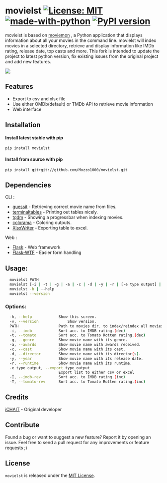 # movielst [![License: MIT](https://img.shields.io/badge/License-MIT-yellow.svg)](https://opensource.org/licenses/MIT) [![made-with-python](https://img.shields.io/badge/Made%20with-Python-1f425f.svg)](https://www.python.org/) [![PyPI version](https://badge.fury.io/py/movielst.svg)](https://badge.fury.io/py/movielst)

movielst is based on [moviemon](https://github.com/iCHAIT/moviemon) , a Python application that displays information about all your movies in the command line.
movielst will index movies in a selected directory, retrieve and display information like IMDb rating, release date, top casts and more.
This fork is intended to update the project to latest python version, fix existing issues from the original project and add new features.

![](https://i.imgur.com/Lb8qCXa.gif)

## Features
* Export to csv and xlsx file
* Use either OMDb(default) or TMDb API to retrieve movie information
* Web interface


## Installation
#### Install latest stable with pip
`pip install movielst`
#### Install from source with pip
`pip install git+git://github.com/Mozzo1000/movielst.git`


## Dependencies

CLI :
* [guessit](https://github.com/guessit-io/guessit) - Retrieving correct movie name from files.
* [terminaltables](https://github.com/Robpol86/terminaltables) - Printing out tables nicely.
* [tqdm](https://github.com/tqdm/tqdm) - Showing a progressbar when indexing movies.
* [colorama](https://github.com/tartley/colorama) - Coloring outputs.
* [XlsxWriter](https://github.com/jmcnamara/XlsxWriter) - Exporting table to excel.

Web :
* [Flask](https://github.com/pallets/flask) - Web framework
* [Flask-WTF](https://github.com/lepture/flask-wtf) - Easier form handling

## Usage:
```sh
  movielst PATH
  movielst [-i | -t | -g | -a | -c | -d | -y | -r | [-e type output] | -I | -T ]
  movielst -h | --help
  movielst --version
```

### Options:
```sh
  -h, --help            Show this screen.
  -v, --version             Show version.
  PATH                  Path to movies dir. to index/reindex all movies.
  -i, --imdb            Sort acc. to IMDB rating.(dec)
  -t, --tomato          Sort acc. to Tomato Rotten rating.(dec)
  -g, --genre           Show movie name with its genre.
  -a, --awards          Show movie name with awards received.
  -c, --cast            Show movie name with its cast.
  -d, --director        Show movie name with its director(s).
  -y, --year            Show movie name with its release date.
  -r, --runtime         Show movie name with its runtime.
  -e type output, --export type output
                        Export list to either csv or excel
  -I, --imdb-rev        Sort acc. to IMDB rating.(inc)
  -T, --tomato-rev      Sort acc. to Tomato Rotten rating.(inc)
```

## Credits
[iCHAIT](https://github.com/iCHAIT) - Original developer

## Contribute

Found a bug or want to suggest a new feature? Report it by opening an issue. Feel free to send a pull request for any improvements or feature requests ;)


## License
`movielst` is released under the [MIT License](http://www.opensource.org/licenses/MIT).